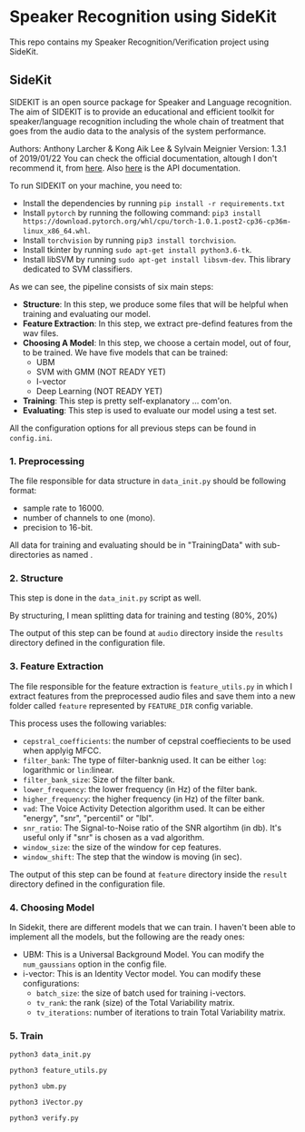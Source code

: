 # Speaker Recognition using SideKit
This repo contains my Speaker Recognition/Verification project using SideKit.


## SideKit
SIDEKIT is an open source package for Speaker and Language recognition. The aim of SIDEKIT is to provide an educational and efficient toolkit for speaker/language recognition including the whole chain of treatment that goes from the audio data to the analysis of the system performance.

Authors:	Anthony Larcher & Kong Aik Lee & Sylvain Meignier
Version:	1.3.1 of 2019/01/22
You can check the official documentation, altough I don't recommend it, from [here](https://projets-lium.univ-lemans.fr/sidekit/). Also [here](https://projets-lium.univ-lemans.fr/sidekit/api/index.html) is the API documentation.


To run SIDEKIT on your machine, you need to:

- Install the dependencies by running `pip install -r requirements.txt`
- Install `pytorch` by running the following command: `pip3 install https://download.pytorch.org/whl/cpu/torch-1.0.1.post2-cp36-cp36m-linux_x86_64.whl`.
- Install `torchvision` by running `pip3 install torchvision`.
- Install tkinter by running `sudo apt-get install python3.6-tk`.
- Install libSVM by running `sudo apt-get install libsvm-dev`. This library dedicated to SVM classifiers.


As we can see, the pipeline consists of six main steps:

- **Structure**: In this step, we produce some files that will be helpful when training and evaluating our model.
- **Feature Extraction**: In this step, we extract pre-defind features from the wav files.
- **Choosing A Model**: In this step, we choose a certain model, out of four, to be trained. We have five models that can be trained:
	- UBM
	- SVM with GMM (NOT READY YET)
	- I-vector
	- Deep Learning (NOT READY YET)
- **Training**: This step is pretty self-explanatory ... com'on.
- **Evaluating**: This step is used to evaluate our model using a test set.

All the configuration options for all previous steps can be found in `config.ini`.


### 1. Preprocessing

The file responsible for data structure in `data_init.py` should be following format: 

- sample rate to 16000.
- number of channels to one (mono).
- precision to 16-bit.

All data for training and evaluating should be in "TrainingData" with sub-directories as named <class ID>.

### 2. Structure

This step is done in the `data_init.py` script as well. 

By structuring, I mean splitting data for training and testing (80%, 20%)

The output of this step can be found at `audio` directory inside the `results` directory defined in the configuration file.

### 3. Feature Extraction

The file responsible for the feature extraction is `feature_utils.py` in which I extract features from the preprocessed audio files and save them into a new folder called `feature` represented by `FEATURE_DIR` config variable.

This process uses the following variables:

- `cepstral_coefficients`: the number of cepstral coeffiecients to be used when applyig MFCC.
- `filter_bank`: The type of filter-banknig used. It can be either `log`: logarithmic or `lin`:linear.
- `filter_bank_size`: Size of the filter bank.
- `lower_frequency`: the lower frequency (in Hz) of the filter bank.
- `higher_frequency`: the higher frequency (in Hz) of the filter bank.
- `vad`: The Voice Activity Detection algorithm used. It can be either "energy", "snr", "percentil" or "lbl".
- `snr_ratio`: The Signal-to-Noise ratio of the SNR algortihm (in db). It's useful only if "snr" is chosen as a vad algorithm.
- `window_size`: the size of the window for cep features.
- `window_shift`: The step that the window is moving (in sec).

The output of this step can be found at `feature` directory inside the `result` directory defined in the configuration file.

### 4. Choosing Model

In Sidekit, there are different models that we can train. I haven't been able to implement all the models, but the following are the ready ones:

- UBM: This is a Universal Background Model. You can modify the `num_gaussians` option in the config file.
- i-vector: This is an Identity Vector model. You can modify these configurations:
	- `batch_size`: the size of batch used for training i-vectors.
	- `tv_rank`: the rank (size) of the Total Variability matrix.
	- `tv_iterations`: number of iterations to train Total Variability matrix.


### 5. Train

`python3 data_init.py` 

`python3 feature_utils.py` 

`python3 ubm.py` 

`python3 iVector.py`

`python3 verify.py`

